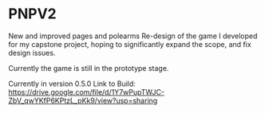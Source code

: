 # PNPV2
New and improved pages and polearms
Re-design of the game I developed for my capstone project, hoping to significantly expand the scope, and fix design issues.

Currently the game is still in the prototype stage.

Currently in version 0.5.0
Link to Build: https://drive.google.com/file/d/1Y7wPupTWJC-ZbV_qwYKfP6KPtzL_pKk9/view?usp=sharing
